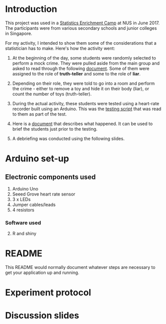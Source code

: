 # Introduction

This project was used in a 
[Statistics Enrichment Camp](http://www.stat.nus.edu.sg/opencms/events/outreach/camp.html) at NUS in June 2017. The participants were from various secondary schools and junior colleges in Singapore. 

For my activity, I intended to show them some of the considerations that a statistician has to make. Here's how the activity went:

1. At the beginning of the day, some students were randomly selected to perform a mock crime. They were pulled aside from the main group and asked to read through the following [document](https://docs.google.com/document/d/1d1GxHHHfoRfWwDv_hTEXks6fbaj7GViHSbQsZgYy9iY/edit?usp=sharing). Some of them were assigned to the role of **truth-teller** and some to the role of **liar**.

2. Depending on their role, they were told to go into a room and perform the crime - either to remove a toy and hide it on their body (liar), or count the number of toys (truth-teller).

3. During the actual activity, these students were tested using a heart-rate recorder built using an Arduino. This was the [testing script](https://docs.google.com/document/d/1wWQ1hxm6_ACLKjNnEA5AtmuVctJOMqtFAFFEIASaKoU/edit?usp=sharing) that was read to them as part of the test.

4. Here is a [document](https://docs.google.com/document/d/1GG4-HKs0Lp4WevmfJyn8LojNKCEOp6sCupmX1RNBNcQ/edit?usp=sharing) that describes what happened. It can be used to brief the students just prior to the testing.

5. A debriefing was conducted using the following slides.

# Arduino set-up

## Electronic components used

1. Arduino Uno
2. Seeed Grove heart rate sensor
3. 3 x LEDs
4. Jumper cables/leads
5. 4 resistors

### Software used ###


2. R and shiny


# README #

This README would normally document whatever steps are necessary to get your application up and running.


# Experiment protocol
# Discussion slides